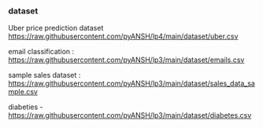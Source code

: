 ### dataset

Uber price prediction dataset https://raw.githubusercontent.com/pyANSH/lp4/main/dataset/uber.csv

email classification : https://raw.githubusercontent.com/pyANSH/lp3/main/dataset/emails.csv

sample sales dataset : https://raw.githubusercontent.com/pyANSH/lp3/main/dataset/sales_data_sample.csv

diabeties - https://raw.githubusercontent.com/pyANSH/lp3/main/dataset/diabetes.csv
